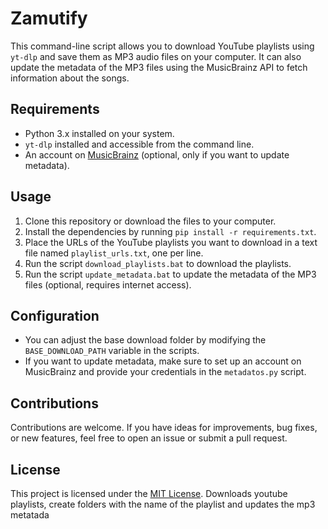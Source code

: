 # Zamutify

This command-line script allows you to download YouTube playlists using `yt-dlp` and save them as MP3 audio files on your computer. It can also update the metadata of the MP3 files using the MusicBrainz API to fetch information about the songs.

## Requirements

- Python 3.x installed on your system.
- `yt-dlp` installed and accessible from the command line.
- An account on [MusicBrainz](https://musicbrainz.org/) (optional, only if you want to update metadata).

## Usage

1. Clone this repository or download the files to your computer.
2. Install the dependencies by running `pip install -r requirements.txt`.
3. Place the URLs of the YouTube playlists you want to download in a text file named `playlist_urls.txt`, one per line.
4. Run the script `download_playlists.bat` to download the playlists.
5. Run the script `update_metadata.bat` to update the metadata of the MP3 files (optional, requires internet access).

## Configuration

- You can adjust the base download folder by modifying the `BASE_DOWNLOAD_PATH` variable in the scripts.
- If you want to update metadata, make sure to set up an account on MusicBrainz and provide your credentials in the `metadatos.py` script.

## Contributions

Contributions are welcome. If you have ideas for improvements, bug fixes, or new features, feel free to open an issue or submit a pull request.

## License

This project is licensed under the [MIT License](LICENSE).
Downloads youtube playlists, create folders with the name of the playlist and updates the mp3 metatada
